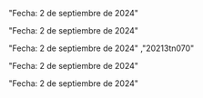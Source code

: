 
"Fecha: 2 de septiembre de 2024" 


"Fecha: 2 de septiembre de 2024" 

"Fecha: 2 de septiembre de 2024" ,"20213tn070"

"Fecha: 2 de septiembre de 2024" 

"Fecha: 2 de septiembre de 2024" 



